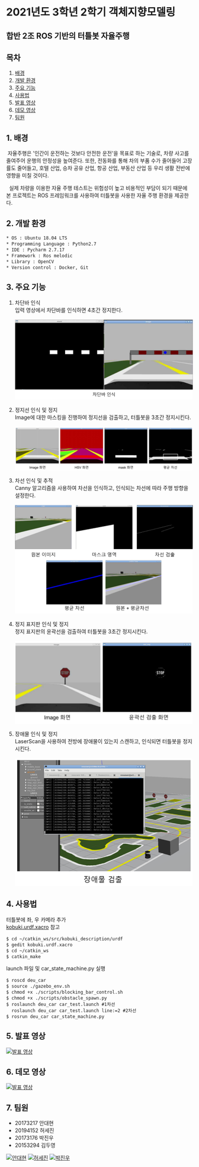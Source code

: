 # 2021년도 3학년 2학기 객체지향모델링
<h2 align=left>합반 2조 ROS 기반의 터틀봇 자율주행</h2>

## 목차

1. [배경](#1-배경)
2. [개발 환경](#2-개발-환경)
3. [주요 기능](#3-주요-기능)
4. [사용법](#4-사용법)
5. [발표 영상](#5-발표-영상)
6. [데모 영상](#6-데모-영상)
7. [팀원](#7-팀원)

## 1. 배경

&nbsp;자율주행은 '인간이 운전하는 것보다 안전한 운전'을 목표로 하는 기술로, 차량 사고를 줄여주어 운행의 안정성을 높여준다. 또한, 전동화를 통해 차의 부품 수가 줄어들어 고장률도 줄어들고, 호텔 산업, 승차 공유 산업, 항공 산업, 부동산 산업 등 우리 생활 전반에 영향을 미칠 것이다.

&nbsp; 실제 차량을 이용한 자율 주행 테스트는 위험성이 높고 비용적인 부담이 되기 때문에 본 프로젝트는 ROS 프레임워크를 사용하여 터틀봇을 사용한 자율 주행 환경을 제공한다.

## 2. 개발 환경

```
* OS : Ubuntu 18.04 LTS
* Programming Language : Python2.7
* IDE : Pycharm 2.7.17
* Framework : Ros melodic
* Library : OpenCV
* Version control : Docker, Git
```

## 3. 주요 기능

1. 차단바 인식</br>
입력 영상에서 차단바를 인식하면 4초간 정지한다.  <br/><br/>
![차단바 인식](image/차단바인식.png)

2. 정지선 인식 및 정지</br>
Image에 대한 마스킹을 진행하여 정지선을 검출하고, 터틀봇을 3초간 정지시킨다.  <br/><br/>
![정지선 인식](image/정지선검출.png)

3. 차선 인식 및 추적</br>
Canny 알고리즘을 사용하여 차선을 인식하고, 인식되는 차선에 따라 주행 방향을 설정한다.  <br/><br/>
![차선 인식](image/차선인식.png)

4. 정지 표지판 인식 및 정지</br>
정지 표지판의 윤곽선을 검출하여 터틀봇을 3초간 정지시킨다.  <br/><br/>
![정지표지판 인식](image/정지표지판인식.png)

5. 장애물 인식 및 정지</br>
LaserScan을 사용하여 전방에 장애물이 있는지 스캔하고, 인식되면 터틀봇을 정지시킨다.  <br/><br/>
![장애물 인식](image/장애물인식.png)

## 4. 사용법

터틀봇에 좌, 우 카메라 추가  
[kobuki.urdf.xacro](https://github.com/ads0070/deu_car/blob/master/kobuki.urdf.xacro) 참고
```
$ cd ~/catkin_ws/src/kobuki_description/urdf
$ gedit kobuki.urdf.xacro
$ cd ~/catkin_ws
$ catkin_make
```

launch 파일 및 car_state_machine.py 실행

```
$ roscd deu_car
$ source ./gazebo_env.sh
$ chmod +x ./scripts/blocking_bar_control.sh
$ chmod +x ./scripts/obstacle_spawn.py
$ roslaunch deu_car car_test.launch #1차선
  roslaunch deu_car car_test.launch line:=2 #2차선
$ rosrun deu_car car_state_machine.py
```

## 5. 발표 영상

[![발표 영상](http://img.youtube.com/vi/ZHMupwaDdGE/0.jpg)](https://youtu.be/ZHMupwaDdGE)

## 6. 데모 영상

[![발표 영상](http://img.youtube.com/vi/Jb6omYSgUpM/0.jpg)](https://youtu.be/Jb6omYSgUpM)

## 7. 팀원
- 20173217 안대현
- 20194152 허세진
- 20173176 박진우
- 20153294 김두영


<a href="https://github.com/ads0070" title="20173217 안대현">
<img src="https://avatars.githubusercontent.com/u/73926856?v=4" height="50" alt="안대현"/></a>

<a href="https://github.com/Heosejin98" title="20194152 허세진">
<img src="https://avatars.githubusercontent.com/u/61305083?v=4" height="50" alt="허세진"/></a>

<a href="https://github.com/014787410"  title="20173176 박진우">
<img src="https://avatars.githubusercontent.com/u/93768331?v=4" height="50" alt="박진우"/></a>
